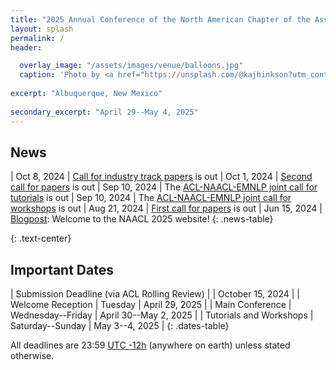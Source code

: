 ```yaml
---
title: "2025 Annual Conference of the North American Chapter of the Association for Computational Linguistics"
layout: splash
permalink: /
header:

  overlay_image: "/assets/images/venue/balloons.jpg"
  caption: 'Photo by <a href="https://unsplash.com/@kajhinkson?utm_content=creditCopyText&utm_medium=referral&utm_source=unsplash">Kyle Hinkson</a> on <a href="https://unsplash.com/photos/hot-air-balloon-pfestival-xyXcGADvAwE?utm_content=creditCopyText&utm_medium=referral&utm_source=unsplash">Unsplash</a>'
  
excerpt: "Albuquerque, New Mexico"
  
secondary_excerpt: "April 29--May 4, 2025"
---
```


## News

<style>
.news-table tr td:nth-child(1) { font-weight: bold; width: 10em; }
.notice--warning del { color: #888; }
</style>
| Oct 8, 2024 | [Call for industry track papers](/calls/industry/) is out
| Oct 1, 2024 | [Second call for papers](/calls/papers/) is out
| Sep 10, 2024 | The [ACL-NAACL-EMNLP joint call for tutorials](/calls/tutorials/) is out
| Sep 10, 2024 | The [ACL-NAACL-EMNLP joint call for workshops](/calls/workshops/) is out
| Aug 21, 2024 | [First call for papers](/calls/papers/) is out
| Jun 15, 2024 | [Blogpost](/blog/NAACL-2025-blog/): Welcome to the NAACL 2025 website!
{: .news-table}

<!-- Note: When this table is too full, move some to the archive page. -->

[comment]: <> ([Older News]&#40;/archive/&#41;{: .btn .btn--info})
{: .text-center}

## Important Dates

<style>
.dates-table del { color: #888; }
</style>
| Submission Deadline (via ACL Rolling Review) | | October 15, 2024 |
| Welcome Reception | Tuesday | April 29, 2025 |
| Main Conference | Wednesday--Friday | April 30--May 2, 2025 |
| Tutorials and Workshops | Saturday--Sunday | May 3--4, 2025 |
{: .dates-table}

All deadlines are 23:59 <a target="_blank" href="https://www.timeanddate.com/time/zone/timezone/utc-12">UTC -12h</a> (anywhere on earth) unless stated otherwise.
